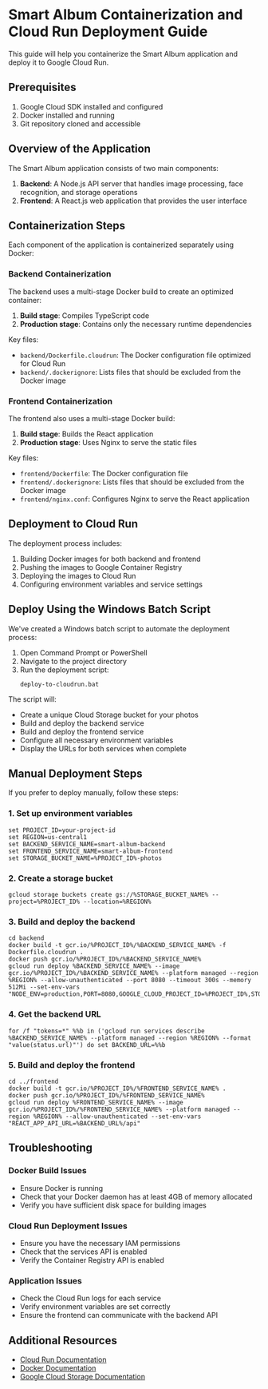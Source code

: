# Smart Album Containerization and Cloud Run Deployment Guide

This guide will help you containerize the Smart Album application and deploy it to Google Cloud Run.

## Prerequisites

1. Google Cloud SDK installed and configured
2. Docker installed and running
3. Git repository cloned and accessible

## Overview of the Application

The Smart Album application consists of two main components:

1. **Backend**: A Node.js API server that handles image processing, face recognition, and storage operations
2. **Frontend**: A React.js web application that provides the user interface

## Containerization Steps

Each component of the application is containerized separately using Docker:

### Backend Containerization

The backend uses a multi-stage Docker build to create an optimized container:

1. **Build stage**: Compiles TypeScript code
2. **Production stage**: Contains only the necessary runtime dependencies

Key files:
- `backend/Dockerfile.cloudrun`: The Docker configuration file optimized for Cloud Run
- `backend/.dockerignore`: Lists files that should be excluded from the Docker image

### Frontend Containerization

The frontend also uses a multi-stage Docker build:

1. **Build stage**: Builds the React application
2. **Production stage**: Uses Nginx to serve the static files

Key files:
- `frontend/Dockerfile`: The Docker configuration file
- `frontend/.dockerignore`: Lists files that should be excluded from the Docker image
- `frontend/nginx.conf`: Configures Nginx to serve the React application

## Deployment to Cloud Run

The deployment process includes:

1. Building Docker images for both backend and frontend
2. Pushing the images to Google Container Registry
3. Deploying the images to Cloud Run
4. Configuring environment variables and service settings

## Deploy Using the Windows Batch Script

We've created a Windows batch script to automate the deployment process:

1. Open Command Prompt or PowerShell
2. Navigate to the project directory
3. Run the deployment script:
   ```
   deploy-to-cloudrun.bat
   ```

The script will:
- Create a unique Cloud Storage bucket for your photos
- Build and deploy the backend service
- Build and deploy the frontend service
- Configure all necessary environment variables
- Display the URLs for both services when complete

## Manual Deployment Steps

If you prefer to deploy manually, follow these steps:

### 1. Set up environment variables

```
set PROJECT_ID=your-project-id
set REGION=us-central1
set BACKEND_SERVICE_NAME=smart-album-backend
set FRONTEND_SERVICE_NAME=smart-album-frontend
set STORAGE_BUCKET_NAME=%PROJECT_ID%-photos
```

### 2. Create a storage bucket

```
gcloud storage buckets create gs://%STORAGE_BUCKET_NAME% --project=%PROJECT_ID% --location=%REGION%
```

### 3. Build and deploy the backend

```
cd backend
docker build -t gcr.io/%PROJECT_ID%/%BACKEND_SERVICE_NAME% -f Dockerfile.cloudrun .
docker push gcr.io/%PROJECT_ID%/%BACKEND_SERVICE_NAME%
gcloud run deploy %BACKEND_SERVICE_NAME% --image gcr.io/%PROJECT_ID%/%BACKEND_SERVICE_NAME% --platform managed --region %REGION% --allow-unauthenticated --port 8080 --timeout 300s --memory 512Mi --set-env-vars "NODE_ENV=production,PORT=8080,GOOGLE_CLOUD_PROJECT_ID=%PROJECT_ID%,STORAGE_BUCKET_NAME=%STORAGE_BUCKET_NAME%,FACE_SIMILARITY_THRESHOLD=0.6"
```

### 4. Get the backend URL

```
for /f "tokens=*" %%b in ('gcloud run services describe %BACKEND_SERVICE_NAME% --platform managed --region %REGION% --format "value(status.url)"') do set BACKEND_URL=%%b
```

### 5. Build and deploy the frontend

```
cd ../frontend
docker build -t gcr.io/%PROJECT_ID%/%FRONTEND_SERVICE_NAME% .
docker push gcr.io/%PROJECT_ID%/%FRONTEND_SERVICE_NAME%
gcloud run deploy %FRONTEND_SERVICE_NAME% --image gcr.io/%PROJECT_ID%/%FRONTEND_SERVICE_NAME% --platform managed --region %REGION% --allow-unauthenticated --set-env-vars "REACT_APP_API_URL=%BACKEND_URL%/api"
```

## Troubleshooting

### Docker Build Issues
- Ensure Docker is running
- Check that your Docker daemon has at least 4GB of memory allocated
- Verify you have sufficient disk space for building images

### Cloud Run Deployment Issues
- Ensure you have the necessary IAM permissions
- Check that the services API is enabled
- Verify the Container Registry API is enabled

### Application Issues
- Check the Cloud Run logs for each service
- Verify environment variables are set correctly
- Ensure the frontend can communicate with the backend API

## Additional Resources

- [Cloud Run Documentation](https://cloud.google.com/run/docs)
- [Docker Documentation](https://docs.docker.com)
- [Google Cloud Storage Documentation](https://cloud.google.com/storage/docs) 